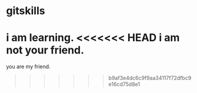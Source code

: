 # gitskills
i am learning.
<<<<<<< HEAD
i am not your friend.
=======
you are my friend.
>>>>>>> b9af3e4dc6c9f9aa34117f72dfbc9e16cd75d8e1


